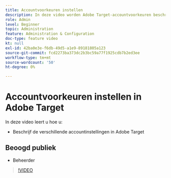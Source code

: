 ```yaml
---
title: Accountvoorkeuren instellen
description: In deze video worden Adobe Target-accountvoorkeuren beschreven. Bekijk deze video voor voorbeelden van hoe verschillende instellingen invloed hebben op Adobe Target.
role: Admin
level: Beginner
topic: Administration
feature: Administration & Configuration
doc-type: feature video
kt: null
exl-id: 42ba0e3e-f6db-49d5-a1e9-89181805a123
source-git-commit: fcd2273ba373dc2b3bc59a77f1925cdb7b2ed3ee
workflow-type: tm+mt
source-wordcount: '50'
ht-degree: 0%

---
```


# Accountvoorkeuren instellen in Adobe Target

In deze video leert u hoe u:

* Beschrijf de verschillende accountinstellingen in Adobe Target

## Beoogd publiek

* Beheerder

>[!VIDEO](https://video.tv.adobe.com/v/17379/?quality=12)
